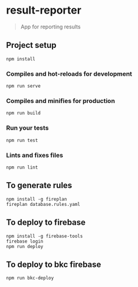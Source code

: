 # result-reporter

> App for reporting results

## Project setup
```
npm install
```

### Compiles and hot-reloads for development
```
npm run serve
```

### Compiles and minifies for production
```
npm run build
```

### Run your tests
```
npm run test
```

### Lints and fixes files
```
npm run lint
```

## To generate rules
```
npm install -g fireplan
fireplan database.rules.yaml
```

## To deploy to firebase
```
npm install -g firebase-tools
firebase login
npm run deploy
```

## To deploy to bkc firebase
```
npm run bkc-deploy
```
